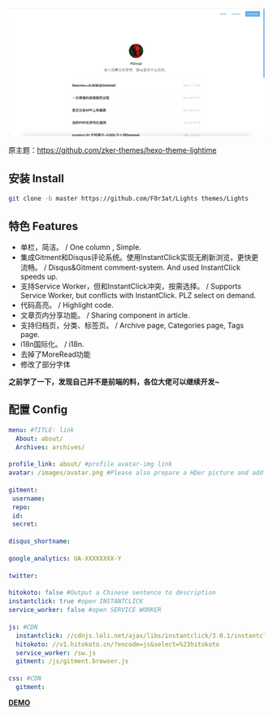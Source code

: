 ![DEMO](demo.png)

原主题：https://github.com/zker-themes/hexo-theme-lightime

## 安装 Install

```bash
git clone -b master https://github.com/F0r3at/Lights themes/Lights
```

## 特色 Features

- 单栏，简洁。 / One column , Simple.
- 集成Gitment和Disqus评论系统。使用InstantClick实现无刷新浏览，更快更流畅。 / Disqus&Gitment comment-system. And used InstantClick speeds up.
- 支持Service Worker，但和InstantClick冲突，按需选择。 / Supports Service Worker, but conflicts with InstantClick. PLZ select on demand.
- 代码高亮。 / Highlight code.
- 文章页内分享功能。 / Sharing component in article.
- 支持归档页，分类、标签页。 / Archive page, Categories page, Tags page.
- i18n国际化。 / i18n.
- 去掉了MoreRead功能
- 修改了部分字体

**之前学了一下，发现自己并不是前端的料，各位大佬可以继续开发~**

## 配置 Config
```yaml
menu: #TITLE: link
  About: about/
  Archives: archives/

profile_link: about/ #profile avatar-img link
avatar: /images/avatar.png #Please also prepare a HDer picture and add suffix@2x put in the same directory.

gitment:
 username: 
 repo: 
 id: 
 secret: 

disqus_shortname: 

google_analytics: UA-XXXXXXXX-Y

twitter: 

hitokoto: false #Output a Chinese sentence to description
instantclick: true #open INSTANTCLICK
service_worker: false #open SERVICE WORKER

js: #CDN
  instantclick: //cdnjs.loli.net/ajax/libs/instantclick/3.0.1/instantclick.min.js
  hitokoto: //v1.hitokoto.cn/?encode=js&select=%23hitokoto
  service_worker: /sw.js
  gitment: /js/gitment.browser.js

css: #CDN
  gitment: 
```

**[DEMO](http://getshe11.com/)**
